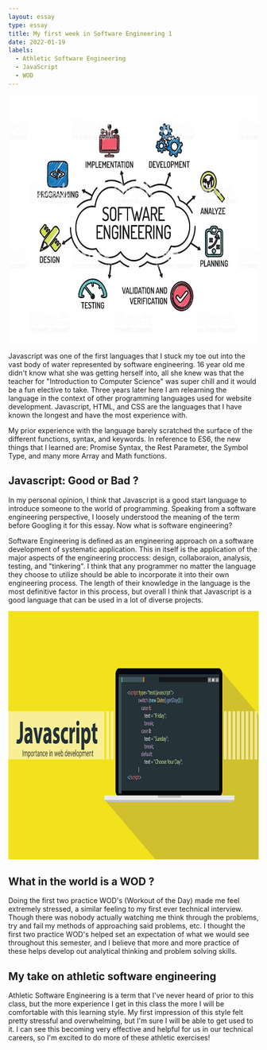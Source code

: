 ```yaml
---
layout: essay
type: essay
title: My first week in Software Engineering 1
date: 2022-01-19
labels:
  - Athletic Software Engineering
  - JavaScript
  - WOD
---
```


<img src="../images/istockphoto.jpg" width="700" height="500">

Javascript was one of the first languages that I stuck my toe out into the vast body of water represented by software engineering. 16 year old me didn't know what she was getting herself into, all she knew was that the teacher for "Introduction to Computer Science" was super chill and it would be a fun elective to take. Three years later here I am relearning the language in the context of other programming languages used for website development. Javascript, HTML, and CSS are the languages that I have known the longest and have the most experience with.

My prior experience with the language barely scratched the surface of the different functions, syntax, and keywords. In reference to ES6, the new things that I learned are: Promise Syntax, the Rest Parameter, the Symbol Type, and many more Array and Math functions.

## Javascript: Good or Bad ?

In my personal opinion, I think that Javascript is a good start language to introduce someone to the world of programming. Speaking from a software engineering perspective, I loosely understood the meaning of the term before Googling it for this essay. Now what is software engineering?

Software Engineering is defined as an engineering approach on a software development of systematic application. This in itself is the application of the major aspects of the engineering proccess: design, collaboraion, analysis, testing, and "tinkering". I think that any programmer no matter the language they choose to utilize should be able to incorporate it into their own engineering process. The length of their knowledge in the language is the most definitive factor in this process, but overall I think that Javascript is a good language that can be used in a lot of diverse projects.

<img src="../images/javascript-1567486564472.jpg" width="700" height="500">

## What in the world is a WOD ?

Doing the first two practice WOD's (Workout of the Day) made me feel extremely stressed, a similar feeling to my first ever technical interview. Though there was nobody actually watching me think through the problems, try and fail my methods of approaching said problems, etc. I thought the first two practice WOD's helped set an expectation of what we would see throughout this semester, and I believe that more and more practice of these helps develop out analytical thinking and problem solving skills.

## My take on athletic software engineering

Athletic Software Engineering is a term that I've never heard of prior to this class, but the more experience I get in this class the more I will be comfortable with this learning style. My first impression of this style felt pretty stressful and overwhelming, but I'm sure I will be able to get used to it. I can see this becoming very effective and helpful for us in our technical careers, so I'm excited to do more of these athletic exercises!
